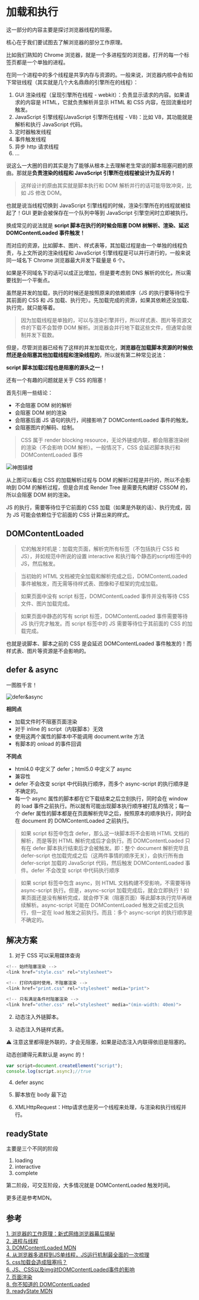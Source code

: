 # 加载和执行

这一部分的内容主要是探讨浏览器线程的阻塞。

核心在于我们要试图去了解浏览器的部分工作原理。

比如我们熟知的 Chrome 浏览器，就是一个多进程型的浏览器，打开的每一个标签页都是一个单独的进程。

在同一个进程中的多个线程是共享内存与资源的。一般来说，浏览器内核中会有如下常驻线程（其实就是几个大名鼎鼎的引擎所在的线程）：

1. GUI 渲染线程（呈现引擎所在线程 - webkit）：负责显示请求的内容。如果请求的内容是 HTML，它就负责解析并显示 HTML 和 CSS 内容，在回流重绘时触发。
2. JavaScript 引擎线程(JavaScript 引擎所在线程 - V8)：比如 V8，其功能就是解析和执行 JavaScript 代码。
3. 定时器触发线程
4. 事件触发线程
5. 异步 http 请求线程
6. ...

说这么一大圈的目的其实是为了能够从根本上去理解老生常谈的脚本阻塞问题的原由。那就是**负责渲染的线程和 JavaScript 引擎所在线程被设计为互斥的！**

> 这样设计的原由其实就是脚本执行和 DOM 解析并行的话可能导致冲突，比如 JS 修改 DOM。

也就是说当线程切换到 JavaScript 引擎线程的时候，渲染引擎所在的线程就被挂起了！GUI 更新会被保存在一个队列中等到 JavaScript 引擎空闲时立即被执行。

换成常见的说法就是 **script 脚本在执行的时候会阻塞 DOM 树解析、渲染、延迟 DOMContentLoaded 事件触发！**

而对应的资源，比如脚本、图片、样式表等，其加载过程是由一个单独的线程负责，与上文所说的渲染线程和 JavaScript 引擎线程是可以并行进行的，一般来说同一域名下 Chrome 浏览器最大并发下载量是 6 个。

如果是不同域名下的话可以成正比增加，但是要考虑到 DNS 解析的优化，所以需要找到一个平衡点。

虽然是并发的加载，执行的时候还是按照原来的依赖顺序（JS 的执行要等待位于其前面的 CSS 和 JS 加载、执行完）。先加载完成的资源，如果其依赖还没加载、执行完，就只能等着。

> 因为加载线程是单独的，可以与渲染引擎并行，所以样式表、图片等资源文件的下载不会暂停 DOM 解析。浏览器会并行地下载这些文件，但通常会限制并发下载数。

但是，尽管浏览器已经有了这样的并发加载优化，**浏览器在加载脚本资源的时候依然还是会阻塞其他加载线程和渲染线程的**，所以就有第二种常见说法：

**script 脚本加载过程也是阻塞的源头之一！**

还有一个有趣的问题就是关于 CSS 的阻塞！

首先引用一些结论：

- 不会阻塞 DOM 树的解析
- 会阻塞 DOM 树的渲染
- 会阻塞后面 JS 语句的执行，间接影响了 DOMContentLoaded 事件的触发。
- 会阻塞图片的解码、绘制。

> CSS 属于 render blocking resource，无论外链或内联，都会阻塞渲染树的渲染（不会影响 DOM 解析）。一般情况下，CSS 会延迟脚本执行和 DOMContentLoaded 事件

![神图镇楼](https://www.zhoulujun.cn/zhoulujun/uploadfile/images/2018/0518/20180518141736595715677.jpg)

从上图可以看出 CSS 的加载解析过程与 DOM 的解析过程是并行的，所以不会影响到 DOM 的解析过程，但是合并成 Render Tree 是需要先构建好 CSSOM 的，所以会阻塞 DOM 树的渲染。

JS 的执行，需要等待位于它前面的 CSS 加载（如果是外联的话）、执行完成，因为 JS 可能会依赖位于它前面的 CSS 计算出来的样式。

## DOMContentLoaded

> 它的触发时机是：加载完页面，解析完所有标签（不包括执行 CSS 和 JS），并如规范中所说的设置 interactive 和执行每个静态的script标签中的JS，然后触发。

> 当初始的 HTML 文档被完全加载和解析完成之后，DOMContentLoaded 事件被触发，而无需等待样式表、图像和子框架的完成加载。

> 如果页面中没有 script 标签，DOMContentLoaded 事件并没有等待 CSS 文件、图片加载完成。

> 如果页面中静态的写有 script 标签，DOMContentLoaded 事件需要等待 JS 执行完才触发。而 script 标签中的 JS 需要等待位于其前面的 CSS 的加载完成。 

也就是说脚本、脚本之前的 CSS 是会延迟 DOMContentLoaded 事件触发的！而样式表、图片等资源是不会影响的。

## defer & async

一图胜千言！

![defer&async](https://image-static.segmentfault.com/215/179/2151798436-59da4801c6772_articlex)

**相同点**

- 加载文件时不阻塞页面渲染
- 对于 inline 的 script（内联脚本）无效
- 使用这两个属性的脚本中不能调用 document.write 方法
- 有脚本的 onload 的事件回调

**不同点**

- html4.0 中定义了 defer；html5.0 中定义了 async
- 兼容性
- defer 不会改变 script 中代码执行顺序，而多个 async-script 的执行顺序是不确定的。
- 每一个 async 属性的脚本都在它下载结束之后立刻执行，同时会在 window 的 load 事件之前执行。所以就有可能出现脚本执行顺序被打乱的情况；每一个 defer 属性的脚本都是在页面解析完毕之后，按照原本的顺序执行，同时会在 document 的 DOMContentLoaded 之前执行。

> 如果 script 标签中包含 defer，那么这一块脚本将不会影响 HTML 文档的解析，而是等到 HTML 解析完成后才会执行。而 DOMContentLoaded 只有在 defer 脚本执行结束后才会被触发。即：整个 document 解析完毕且 defer-script 也加载完成之后（这两件事情的顺序无关），会执行所有由 defer-script 加载的 JavaScript 代码，然后触发 DOMContentLoaded 事件。defer 不会改变 script 中代码执行顺序

> 如果 script 标签中包含 async，则 HTML 文档构建不受影响，不需要等待 async-script 执行。但是，async-script 加载完成后，就会立即执行！如果页面还是没有解析完成，就会停下来（阻塞页面）等此脚本执行完毕再继续解析。async-script 可能在 DOMContentLoaded 触发之前或之后执行，但一定在 load 触发之前执行。而且：多个 async-script 的执行顺序是不确定的。

## 解决方案

1. 对于 CSS 可以采用媒体查询

```js
<!-- 始终阻塞渲染 -->
<link href="style.css" rel="stylesheet">

<!-- 打印内容时使用，不阻塞渲染 -->
<link href="print.css" rel="stylesheet" media="print">

<!-- 只有满足条件时阻塞渲染 -->
<link href="other.css" rel="stylesheet" media="(min-width: 40em)">
```

2. 动态注入外链脚本。

3. 动态注入外链样式表。

⚠️ 注意这里都得是外联的，才会无阻塞，如果是动态注入内联得依旧是阻塞的。

动态创建得元素默认是 async 的！

```js
var script=document.createElement("script");
console.log(script.async);//true
```

4. defer async

5. 脚本放在 body 最下边

6. XMLHttpRequest：Http请求也是另一个线程来处理，与渲染和执行线程并行。

## readyState

主要是三个不同的阶段

1. loading
2. interactive
3. complete

第二阶段，可交互阶段，大多情况就是 DOMContentLoaded 触发时间。

更多还是参考MDN。

## 参考

[1. 浏览器的工作原理：新式网络浏览器幕后揭秘](https://www.html5rocks.com/zh/tutorials/internals/howbrowserswork/#The_browser_high_level_structure)</br>
[2. 进程与线程](https://imweb.io/topic/58e3bfa845e5c13468f567d5)</br>
[3. DOMContentLoaded MDN](https://developer.mozilla.org/zh-CN/docs/Web/Events/DOMContentLoaded)</br>
[4. 从浏览器多进程到JS单线程，JS运行机制最全面的一次梳理](http://www.dailichun.com/2018/01/21/js_singlethread_eventloop.html)</br>
[5. css加载会造成阻塞吗？](https://juejin.im/post/5b88ddca6fb9a019c7717096)</br>
[6. JS、CSS以及img对DOMContentLoaded事件的影响](http://www.alloyteam.com/2014/03/effect-js-css-and-img-event-of-domcontentloaded/#prettyPhoto)</br>
[7. 页面渲染](https://tate-young.github.io/2018/02/10/html-how-browsers-work.html#%E9%98%BB%E5%A1%9E%E6%B8%B2%E6%9F%93)</br>
[8. 你不知道的 DOMContentLoaded](https://zhuanlan.zhihu.com/p/25876048)</br>
[9. readyState MDN](https://developer.mozilla.org/zh-CN/docs/Web/API/Document/readyState)</br>
